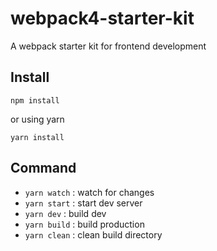 # webpack4-starter-kit
A webpack starter kit for frontend development

## Install
```
npm install
```
or using yarn

```
yarn install
```

## Command

- `yarn watch` : watch for changes
- `yarn start` : start dev server
- `yarn dev`  : build dev
- `yarn build` : build production
- `yarn clean` : clean build directory
